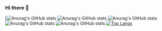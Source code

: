 ### Hi there 👋
[![Anurag's GitHub stats](https://github-readme-stats.vercel.app/api?username=kamrul15-8841&show_icons=true&theme=radical)
![Anurag's GitHub stats](https://github-readme-stats.vercel.app/api?username=kamrul15-8841&show_icons=true&theme=merko)
![Anurag's GitHub stats](https://github-readme-stats.vercel.app/api?username=kamrul15-8841&show_icons=true&theme=gruvbox)
![Anurag's GitHub stats](https://github-readme-stats.vercel.app/api?username=kamrul15-8841&show_icons=true&theme=tokyonight)
![Anurag's GitHub stats](https://github-readme-stats.vercel.app/api?username=kamrul15-8841&show_icons=true&theme=onedark)
[![Top Langs](https://github-readme-stats.vercel.app/api/top-langs/?username=kamrul15-8841&layout=compact)](https://github.com/kamrul15-8841/github-readme-stats)

<!--
**kamrul15-8841/kamrul15-8841** is a ✨ _special_ ✨ repository because its `README.md` (this file) appears on your GitHub profile.

Here are some ideas to get you started:

- 🔭 I’m currently working on ...
- 🌱 I’m currently learning ...
- 👯 I’m looking to collaborate on ...
- 🤔 I’m looking for help with ...
- 💬 Ask me about ...
- 📫 How to reach me: ...
- 😄 Pronouns: ...
- ⚡ Fun fact: ...
-->
